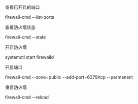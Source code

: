 查看已开启的端口

firewall-cmd --list-ports

查看防火墙状态

firewall-cmd --state

开启防火墙

systemctl start firewalld

开启端口

firewall-cmd --zone=public --add-port=6379/tcp --permanent

重启防火墙

firewall-cmd --reload